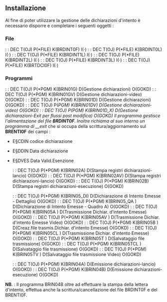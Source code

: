 ## Installazione

Al fine di poter utilizzare la gestione delle dichiarazioni d'intento è necessario disporre e completare i seguenti oggetti : 

### File
  :  : DEC T(OJ) P(*FILE) K(BRDINT0F) I(·)
  :  : DEC T(OJ) P(*FILE) K(BRDINT0L) I(·)
  :  : DEC T(OJ) P(*FILE) K(BRDINT1L) I(·)
  :  : DEC T(OJ) P(*FILE) K(BRDINT2L) I(·)
  :  : DEC T(OJ) P(*FILE) K(BRDINT3L) I(·)
  :  : DEC T(OJ) P(*FILE) K(BRTDCI0F) I(·)

### Programmi
  :  : DEC T(OJ) P(*PGM) K(BRIN01G) D(Gestione dichiarazioni) O(GOKD)
  :  : DEC T(OJ) P(*PGM) K(BRIN01GV) D(Gestione dichiarazioni-video) O(GOKD)
  :  : DEC T(OJ) P(*PGM) K(BRIN01D) D(Gestione dichiarazioni) O(GOKD)
  :  : DEC T(OJ) P(*PGM) K(BRIN01DV) D(Gestione dichiarazioni-video) O(GOKD)
  :  : DEC T(OJ) P(*PGM) K(BRIN01D_X) D(Gestione dichiarazioni-Exit per flussi post modifica) O(GOKD)
Il programma gestisce l'alimentazione del file **BRDINT0F**. Inoltre richiama al suo interno un programma di __exit** che si occupa della scrittura/aggiornamento sul **BRENTI0F** dei campi : 

- E§CDIN codice dichiarazione
- E§DDIN Data dichiarazione
- E§DVES Data Valid.Esenzione


  :  : DEC T(OJ) P(*PGM) K(BRIN02A) D(Stampa registri dichiarazioni-lancio) O(GOKD)
  :  : DEC T(OJ) P(*PGM) K(BRIN02AV) D(Stampa registri dichiarazioni-lancio) O(GOKD)
  :  : DEC T(OJ) P(*PGM) K(BRIN02B) D(Stampa registri dichiarazioni-esecuzione) O(GOKD)

  :  : DEC T(OJ) P(*PGM) K(BRIN05_DI) D(Dichiarazione di Intento Emesse - Dettaglio) O(GOKD)
  :  : DEC T(OJ) P(*PGM) K(BRIN05_QA ) D(Dichiarazione di Intento Emesse - Quadro A) O(GOKD)
  :  : DEC T(OJ) P(*PGM) K(BRIN05A ) D(Trasmissione Dichiar. d'intento Emesse) O(GOKD)
  :  : DEC T(OJ) P(*PGM) K(BRIN05AV ) D(Trasmissione Dichiar. d'intento Emesse Video) O(GOKD)
  :  : DEC T(OJ) P(*PGM) K(BRIN05B ) D(Creaz.file trasmis.Dichiar. d'intento Emesse) O(GOKD)
  :  : DEC T(OJ) P(*PGM) K(BRIN05CL  ) D(Trasmissione Dichiar. d'intento Emesse) O(GOKD)
  :  : DEC T(OJ) P(*PGM) K(BRIN05T ) D(Salvataggio file trasmissione) O(GOKD)
  :  : DEC T(OJ) P(*PGM) K(BRIN05TCL ) D(Salvataggio file trasmissione) O(GOKD)
 :  : DEC T(OJ) P(*PGM) K(BRIN05TV ) D(Salvataggio file trasmissione Video) O(GOKD)

  :  : DEC T(OJ) P(*PGM) K(BRIN04A) D(Emissione dichiarazioni-lancio) O(GOKD)
  :  : DEC T(OJ) P(*PGM) K(BRIN04B) D(Emissione dichiarazioni-esecuzione) O(GOKD)

__NB__. : Il programma BRIN04B oltre ad effettuare la stampa della lettera d'intento, effettua anche la scrittura/cancellazione del file BRDINT0F e del BRENTI0F.


